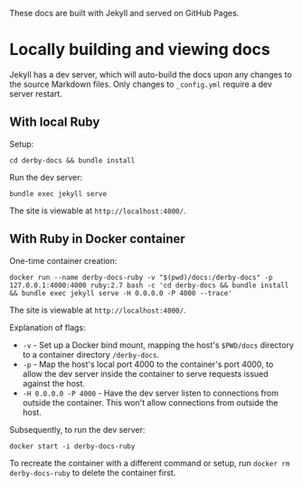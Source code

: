 These docs are built with Jekyll and served on GitHub Pages.

# Locally building and viewing docs

Jekyll has a dev server, which will auto-build the docs upon any changes to the source Markdown files. Only changes to `_config.yml` require a dev server restart.

## With local Ruby

Setup:

```
cd derby-docs && bundle install
```

Run the dev server:

```
bundle exec jekyll serve
```

The site is viewable at `http://localhost:4000/`.

## With Ruby in Docker container

One-time container creation:

```
docker run --name derby-docs-ruby -v "$(pwd)/docs:/derby-docs" -p 127.0.0.1:4000:4000 ruby:2.7 bash -c 'cd derby-docs && bundle install && bundle exec jekyll serve -H 0.0.0.0 -P 4000 --trace'
```

The site is viewable at `http://localhost:4000/`.

Explanation of flags:
* `-v` - Set up a Docker bind mount, mapping the host's `$PWD/docs` directory to a container directory `/derby-docs`.
* `-p` - Map the host's local port 4000 to the container's port 4000, to allow the dev server inside the container to serve requests issued against the host.
* `-H 0.0.0.0 -P 4000` - Have the dev server listen to connections from outside the container. This won't allow connections from outside the host.

Subsequently, to run the dev server:

```
docker start -i derby-docs-ruby
```

To recreate the container with a different command or setup, run `docker rm derby-docs-ruby` to delete the container first.
